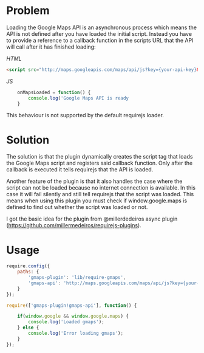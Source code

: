 Problem
=======

Loading the Google Maps API is an asynchronous process which means the API is not defined after you have loaded the initial script. Instead you have to provide a reference to a callback function in the scripts URL that the API will call after it has finished loading:

*HTML*
```html
<script src="http://maps.googleapis.com/maps/api/js?key={your-api-key}&callback=onMapsLoaded"></script>
```

*JS*
```javascript
    onMapsLoaded = function() {
        console.log('Google Maps API is ready
    }
```

This behaviour is not supported by the default requirejs loader.

Solution
========

The solution is that the plugin dynamically creates the script tag that loads the Google Maps script and registers said callback function. Only after the callback is executed it tells requirejs that the API is loaded.

Another feature of the plugin is that it also handles the case where the script can not be loaded because no internet connection is available. In this case it will fail silently and still tell requirejs that the script was loaded. This means when using this plugin you must check if window.google.maps is defined to find out whether the script was loaded or not.

I got the basic idea for the plugin from @millerdedeiros async plugin (https://github.com/millermedeiros/requirejs-plugins).

Usage
=====

```javascript
require.config({
    paths: {
        'gmaps-plugin': 'lib/require-gmaps',
        'gmaps-api': 'http://maps.googleapis.com/maps/api/js?key={your-api-key}&sensor=false'
    }
});

require(['gmaps-plugin!gmaps-api'], function() {

    if(window.google && window.google.maps) {
        console.log('Loaded gmaps');
    } else {
        console.log('Error loading gmaps');
    }
});
```